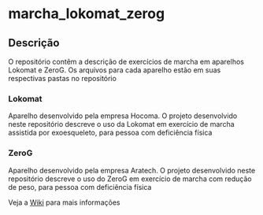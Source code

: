 # marcha_lokomat_zerog

## Descrição
O repositório contêm a descrição de exercícios de marcha em aparelhos Lokomat e ZeroG. Os arquivos para cada aparelho estão em suas respectivas pastas no repositório

### Lokomat
Aparelho desenvolvido pela empresa Hocoma. O projeto desenvolvido neste repositório descreve o uso da Lokomat em exercício de marcha assistida por exoesqueleto, para pessoa com deficiência física

### ZeroG
Aparelho desenvolvido pela empresa Aratech. O projeto desenvolvido neste repositório descreve o uso do ZeroG em exercício de marcha com redução de peso, para pessoa com deficiência física

Veja a [Wiki](https://github.com/seidikun/marcha_lokomat_zerog/wiki) para mais informações
